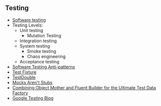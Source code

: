 ## Testing

- [Software testing](https://en.wikipedia.org/wiki/Software_testing)
- Testing Levels:
  - Unit testing
    - Mutation Testing
  - Integration testing
  - System testing
    - Smoke testing
    - Chaos engineering
  - Acceptance testing
- [Software Testing Anti-patterns](https://blog.codepipes.com/testing/software-testing-antipatterns.html)
- [Test Fixture](https://en.wikipedia.org/wiki/Test_fixture#Software)
- [TestDouble](https://martinfowler.com/bliki/TestDouble.html)
- [Mocks Aren't Stubs](https://martinfowler.com/articles/mocksArentStubs.html)
- [Combining Object Mother and Fluent Builder for the Ultimate Test Data Factory](https://reflectoring.io/objectmother-fluent-builder/)
- [Google Testing Blog](https://testing.googleblog.com/)
